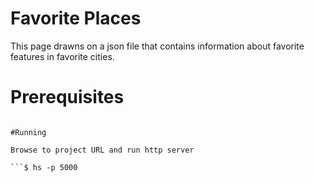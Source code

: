 # Favorite Places

This page drawns on a json file that contains information about favorite features in favorite cities.

# Prerequisites

```$ npm install -g http-server

#Running

Browse to project URL and run http server

```$ hs -p 5000